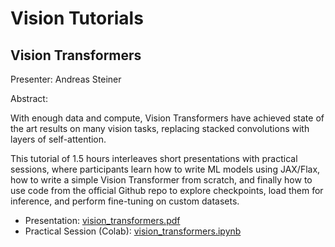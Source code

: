 # Vision Tutorials

## Vision Transformers

Presenter: Andreas Steiner

Abstract:

With enough data and compute, Vision Transformers have achieved state of the art
results on many vision tasks, replacing stacked convolutions with layers of
self-attention.

This tutorial of 1.5 hours interleaves short presentations with practical
sessions, where participants learn how to write ML models using JAX/Flax, how to
write a simple Vision Transformer from scratch, and finally how to use code from
the official Github repo to explore checkpoints, load them for inference, and
perform fine-tuning on custom datasets.


- Presentation:
  [vision_transformers.pdf](https://github.com/eemlcommunity/PracticalSessions2021/blob/main/vision/vision_transformers.pdf)
- Practical Session (Colab):
  [vision_transformers.ipynb](https://colab.research.google.com/github/eemlcommunity/PracticalSessions2021/blob/main/vision/vision_transformers.ipynb)